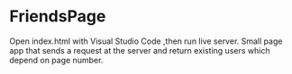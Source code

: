 # FriendsPage

Open index.html with Visual Studio Code ,then run live server.
Small page app that sends a request at the server and return existing users which depend on page number.

